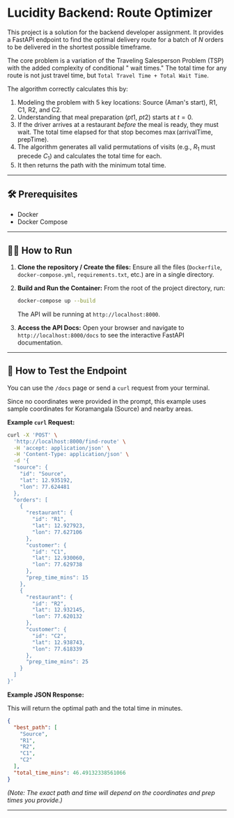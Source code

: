 # Lucidity Backend: Route Optimizer

This project is a solution for the backend developer assignment. It provides a FastAPI endpoint to find the
optimal delivery route for a batch of $N$ orders to be delivered in the shortest possible timeframe.

The core problem is a variation of the Traveling Salesperson Problem (TSP) with the added complexity of conditional "
wait times." The total time for any route is not just travel time, but `Total Travel Time + Total Wait Time`.

The algorithm correctly calculates this by:

1. Modeling the problem with 5 key locations: Source (Aman's start), R1, C1, R2, and C2.
2. Understanding that meal preparation ($pt1$, $pt2$) starts at $t=0$.
3. If the driver arrives at a restaurant *before* the meal is ready, they must wait. The total time elapsed for that
   stop becomes $\max(\text{arrivalTime}, \text{prepTime})$.
4. The algorithm generates all valid permutations of visits (e.g., $R_1$ must precede $C_1$) and calculates the total
   time for each.
5. It then returns the path with the minimum total time.

---

## 🛠 Prerequisites

* Docker
* Docker Compose

---

## 🏃‍♀️ How to Run

1. **Clone the repository / Create the files:**
   Ensure all the files (`Dockerfile`, `docker-compose.yml`, `requirements.txt`, etc.) are in a single directory.

2. **Build and Run the Container:**
   From the root of the project directory, run:
   ```bash
   docker-compose up --build
   ```
   The API will be running at `http://localhost:8000`.

3. **Access the API Docs:**
   Open your browser and navigate to `http://localhost:8000/docs` to see the interactive FastAPI documentation.

---

## 🔬 How to Test the Endpoint

You can use the `/docs` page or send a `curl` request from your terminal.

Since no coordinates were provided in the prompt, this example uses sample coordinates for Koramangala (Source) and
nearby areas.

**Example `curl` Request:**

```bash
curl -X 'POST' \
  'http://localhost:8000/find-route' \
  -H 'accept: application/json' \
  -H 'Content-Type: application/json' \
  -d '{
  "source": {
    "id": "Source",
    "lat": 12.935192,
    "lon": 77.624481
  },
  "orders": [
    {
      "restaurant": {
        "id": "R1",
        "lat": 12.927923,
        "lon": 77.627106
      },
      "customer": {
        "id": "C1",
        "lat": 12.930060,
        "lon": 77.629738
      },
      "prep_time_mins": 15
    },
    {
      "restaurant": {
        "id": "R2",
        "lat": 12.932145,
        "lon": 77.620132
      },
      "customer": {
        "id": "C2",
        "lat": 12.938743,
        "lon": 77.618339
      },
      "prep_time_mins": 25
    }
  ]
}'
```

**Example JSON Response:**

This will return the optimal path and the total time in minutes.

```json
{
  "best_path": [
    "Source",
    "R1",
    "R2",
    "C1",
    "C2"
  ],
  "total_time_mins": 46.49132338561066
}
```

*(Note: The exact path and time will depend on the coordinates and prep times you provide.)*

---


